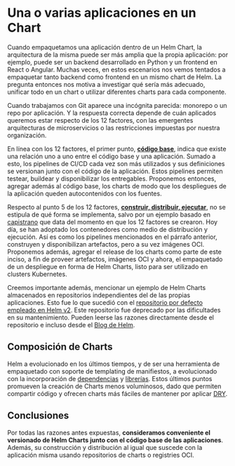 # Una o varias aplicaciones en un Chart

Cuando empaquetamos una aplicación dentro de un Helm Chart, la arquitectura de
la misma puede ser más amplia que la propia aplicación: por ejemplo, puede
ser un backend desarrollado en Python y un frontend en React o Angular. Muchas
veces, en estos escenarios nos vemos tentados a empaquetar tanto backend como
frontend en un mismo chart de Helm. La pregunta entonces nos motiva a investigar
qué sería más adecuado, unificar todo en un chart o utilizar diferentes charts
para cada componente.

Cuando trabajamos con Git aparece una incógnita parecida: monorepo o un repo por
aplicación. Y la respuesta correcta depende de cuán aplicados queremos estar
respecto de los 12 factores, con las emergentes arquitecturas de  microservicios
o las restricciones impuestas por nuestra organización.

En línea con los 12 factores, el primer punto, [**código base**](https://12factor.net/es/codebase),
indica que existe una relación uno a uno entre el código base y una aplicación.
Sumado a esto, los pipelines de CI/CD cada vez son más utilizados y sus
definiciones se versionan junto con el código de la aplicación. Estos pipelines
permiten testear, buildear y disponibilizar los entregables. Proponemos entonces,
agregar además al código base, los charts de modo que los despliegues de la
aplicación queden autocontenidos con los fuentes.

Respecto al punto 5 de los 12 factores, [**construir, distribuir, ejecutar**](https://12factor.net/es/build-release-run),
no se estipula de qué forma se implementa, salvo por un ejemplo basado en
[capistrano](https://capistranorb.com/) que data del momento en que los 12
factores se crearon. Hoy día, se han adoptado los contenedores como medio de
distribución y ejecución. Así es como los pipelines mencionados en el párrafo
anterior, construyen y disponibilizan artefactos, pero a su vez imágenes OCI.
Proponemos además, agregar el release de los charts como parte de este inciso, a
fin de proveer artefactos, imágenes OCI y ahora, el empaquetado de un despliegue
en forma de Helm Charts, listo para ser utilizado en clusters Kubernetes.

Creemos importante además, mencionar un ejemplo de Helm Charts almacenados en
repositorios independientes del de las propias aplicaciones. Esto fue lo que
sucedió con el [repositorio por defecto empleado en Helm v2](https://github.com/helm/charts).
Este repositorio fue deprecado por las dificultades en su mantenimiento. Pueden
leerse las razones directamente desde el repositorio e incluso desde el [Blog de
Helm](https://helm.sh/blog/charts-repo-deprecation/).

## Composición de Charts

Helm a evolucionado en los últimos tiempos, y de ser una herramienta de
empaquetado con soporte de templating de manifiestos, a evolucionado con la
incorporación de [dependencias](https://helm.sh/docs/helm/helm_dependency/) y
[librerías](https://helm.sh/docs/topics/library_charts/).
Estos últimos puntos promueven la creación de Charts menos voluminosos, dado que
permiten compartir código y ofrecen charts más fáciles de mantener por aplicar
[DRY](https://en.wikipedia.org/wiki/Don%27t_repeat_yourself).

## Conclusiones

Por todas las razones antes expuestas, **consideramos conveniente el
versionado de Helm Charts junto con el código base de las aplicaciones**. Además,
su construcción y distribución al igual que suscede con la aplicación misma
usando repositorios de charts o registries OCI.
